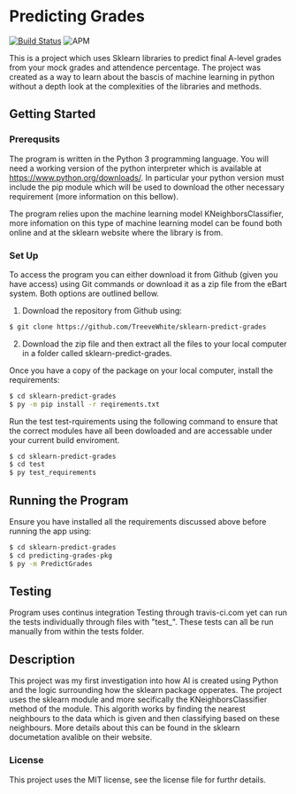 # Predicting Grades

[![Build Status](https://travis-ci.org/TreeveWhite/Predicting-Grades.svg?branch=master)](https://travis-ci.org/TreeveWhite/Predicting-Grades)
![APM](https://img.shields.io/apm/l/vim-mode.svg)

This is a project which uses Sklearn libraries to predict final A-level grades from your mock grades and attendence percentage. The project was created as a way to learn about the bascis of machine learning in python without a depth look at the complexities of the libraries and methods.
## Getting Started

### Prerequsits

The program is written in the Python 3 programming language.  You will need a working version of the python interpreter which is available at https://www.python.org/downloads/. In particular your python version must include the pip module which will be used to download the other necessary requirement (more information on this bellow).

The program relies upon the machine learning model KNeighborsClassifier, more infomation on this type of machine learning model can be found both online and at the sklearn website where the library is from.
### Set Up

To access the program you can either download it from Github (given you have access) using Git commands or download it as a zip file from the eBart system. Both options are outlined bellow.

1) Download the repository from Github using:

```bash
$ git clone https://github.com/TreeveWhite/sklearn-predict-grades
```

2) Download the zip file and then extract all the files to your local computer in a folder called sklearn-predict-grades.

Once you have a copy of the package on your local computer, install the requirements:

```bash
$ cd sklearn-predict-grades
$ py -m pip install -r reqirements.txt
```

Run the test test-rquirements using the following command to ensure that the correct modules have all been dowloaded and are accessable under your current build enviroment.

```bash
$ cd sklearn-predict-grades
$ cd test
$ py test_requirements
```

## Running the Program

Ensure you have installed all the requirements discussed above before running the app using:

```bash
$ cd sklearn-predict-grades
$ cd predicting-grades-pkg
$ py -m PredictGrades
```

## Testing
Program uses continus integration Testing through travis-ci.com yet can run the tests individually through files with "test_". These tests can all be run manually from within the tests folder.

## Description

This project was my first investigation into how AI is created using Python and the logic surrounding how the sklearn package opperates. The project uses the sklearn module and more secifically the KNeighborsClassifier method of the module. This algorith  works by finding the  nearest neighbours to the data which is given and then classifying based on these neighbours. More details about this can be found in the sklearn documetation avalible on their website.

### License
This project uses the MIT license, see the license file for furthr details.
